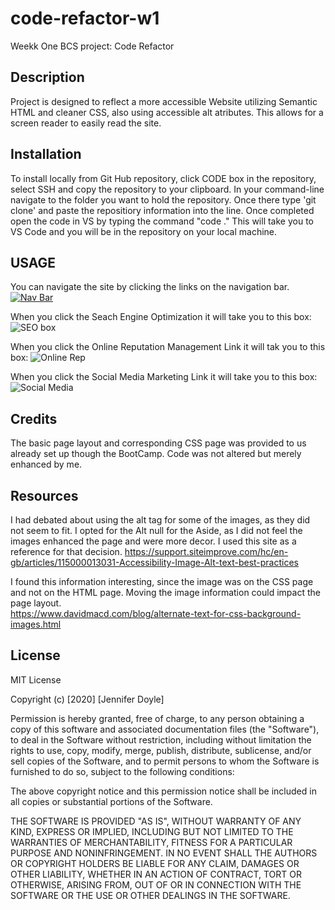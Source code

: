 # code-refactor-w1
Weekk One BCS project: Code Refactor 

## Description
Project is designed to reflect a more accessible Website utilizing Semantic HTML and cleaner CSS, also using accessible alt atributes.  This allows for a screen reader to easily read the site.   

## Installation
To install locally from Git Hub repository, click CODE box in the repository, select SSH and copy the repository to your clipboard.  In your command-line navigate to the folder you want to hold the repository.   Once there type 'git clone' and paste the repositiory information into the line.   Once completed open the code in VS by typing the command "code ."   This will take you to VS Code and you will be in the repository on your local machine. 

## USAGE 
You can navigate the site by clicking the links on the navigation bar.  
[
![Nav Bar ](https://user-images.githubusercontent.com/69594945/95001160-f510a080-058c-11eb-8ecb-4d0d82bb1700.PNG)
](url)

When you click the Seach Engine Optimization it will take you to this box: 
![SEO box](https://user-images.githubusercontent.com/69594945/95001242-b3ccc080-058d-11eb-9d46-aea7ec8aa4fd.PNG)

When you click the Online Reputation Management Link it will tak you to this box: 
![Online Rep](https://user-images.githubusercontent.com/69594945/95001252-d068f880-058d-11eb-81e6-4474ed0a2f1e.PNG)
 
When you click the Social Media Marketing Link it will take you to this box:
![Social Media](https://user-images.githubusercontent.com/69594945/95001264-e24a9b80-058d-11eb-9aec-1bb4b3db2782.PNG)

## Credits
The basic page layout and corresponding CSS page was provided to us already set up though the BootCamp.   Code was not altered but merely enhanced by me.  

## Resources
I had debated about using the alt tag for some of the images, as they did not seem to fit.   I opted for the Alt null for the Aside, as I did not feel the images enhanced the page and were more decor.  I used this site as a reference for that decision. 
https://support.siteimprove.com/hc/en-gb/articles/115000013031-Accessibility-Image-Alt-text-best-practices

I found this information interesting, since the image was on the CSS page and not on the HTML page.  Moving the image information could impact the page layout.  
https://www.davidmacd.com/blog/alternate-text-for-css-background-images.html


## License

MIT License

Copyright (c) [2020] [Jennifer Doyle]

Permission is hereby granted, free of charge, to any person obtaining a copy
of this software and associated documentation files (the "Software"), to deal
in the Software without restriction, including without limitation the rights
to use, copy, modify, merge, publish, distribute, sublicense, and/or sell
copies of the Software, and to permit persons to whom the Software is
furnished to do so, subject to the following conditions:

The above copyright notice and this permission notice shall be included in all
copies or substantial portions of the Software.

THE SOFTWARE IS PROVIDED "AS IS", WITHOUT WARRANTY OF ANY KIND, EXPRESS OR
IMPLIED, INCLUDING BUT NOT LIMITED TO THE WARRANTIES OF MERCHANTABILITY,
FITNESS FOR A PARTICULAR PURPOSE AND NONINFRINGEMENT. IN NO EVENT SHALL THE
AUTHORS OR COPYRIGHT HOLDERS BE LIABLE FOR ANY CLAIM, DAMAGES OR OTHER
LIABILITY, WHETHER IN AN ACTION OF CONTRACT, TORT OR OTHERWISE, ARISING FROM,
OUT OF OR IN CONNECTION WITH THE SOFTWARE OR THE USE OR OTHER DEALINGS IN THE
SOFTWARE.
